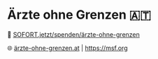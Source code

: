 # Ärzte ohne Grenzen 🇦🇹

🌱 [SOFORT.jetzt/spenden/ärzte-ohne-grenzen](https://sofort.jetzt/spenden/%C3%A4rzte-ohne-grenzen/)

🌐 [ärzte-ohne-grenzen.at](https://aerzte-ohne-grenzen.at/#spendenkonto) | https://msf.org
